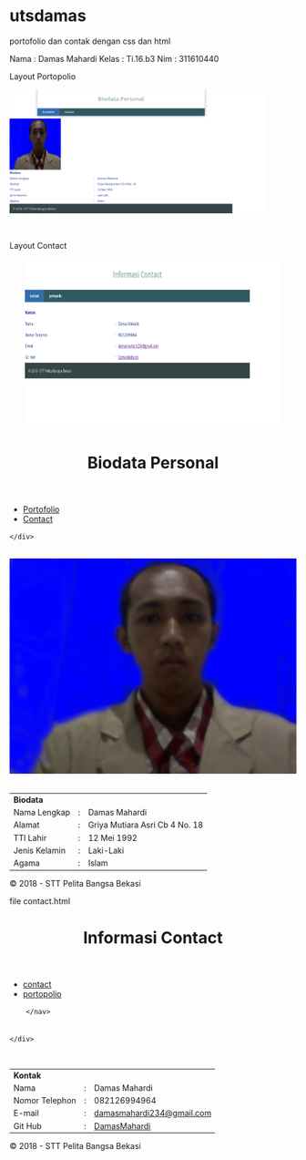 # utsdamas
portofolio dan contak dengan css dan html


Nama	: Damas Mahardi
Kelas	: Ti.16.b3
Nim	: 311610440

Layout Portopolio
<p align=center">
<img src="https://github.com/DamasMahardi/utsdamas/blob/master/Screenshot-2018-7-4%20profile.png" width="450 height="300"/>
</p><br>



Layout Contact
<p align="center">
<img src="https://github.com/DamasMahardi/utsdamas/blob/master/Screenshot-2018-7-4%20contact.png" width=450" height="300/>
</p>


<!DOCTYPE html>
<html lang="en">
<head>
	<title>profile</title>
<!-- Google Fonts -->
<link href="http://fonts.googleapis.com/css?
family=Open+Sans:300italic,400italic,400,700,600"rel="stylesheet" type="te
xt/css">
<link href="http://fonts.googleapis.com/css?
family=Open+Sans+Condensed:300,300italic,700" rel="stylesheet"type="text/c
ss">
<link href="warna.css" type="text/css" rel="stylesheet" />


</head>
<body>
	<div id="container">
		<header>
		<h1>Biodata Personal</h1>
		</header>
		<nav>
			<ul>
				<li class="active"><a href="portofolio.html" title="potofolio">Portofolio</a></li>
				<li><a href="contact.html" title="contact">Contact</a></li>
			</ul>
		</nav>
		
	</div>
<div><br>
	<div>
		<img src="Mahardi.jpg">
	</div><br>
	<table border="0">
		<tr>
 <td><b>Biodata</b></td>
 </tr>
 <tr>
 
 <td>Nama Lengkap</td>
 <td>:</td>
 <td>Damas Mahardi</td>
 </tr>
 <tr>
 <td>Alamat</td>
 <td>:</td>
 <td>Griya Mutiara Asri Cb 4 No. 18</td>
 </tr>
 <tr>
 <td>TTl Lahir</td>
 <td>:</td>
 <td>12 Mei 1992</td>
 </tr>
 <tr>
 <td>Jenis Kelamin</td>
 <td>:</td>
 <td>Laki-Laki</td>
 </tr>
 <tr>
 <td>Agama</td>
 <td>:</td>
 <td>Islam</td>
 </tr>
</table>
	<footer>
		<p>&copy; 2018 - STT Pelita Bangsa Bekasi</p>
	</footer>
</div>

</body>
</html>





























file contact.html

<!DOCTYPE html>
<html>
<head>
	<title>contact</title>
	<!-- Google Fonts -->
<link href="http://fonts.googleapis.com/css?
family=Open+Sans:300italic,400italic,400,700,600"rel="stylesheet" type="te
xt/css">
<link href="http://fonts.googleapis.com/css?
family=Open+Sans+Condensed:300,300italic,700" rel="stylesheet"type="text/c
ss">
<link href="warna.css" type="text/css" rel="stylesheet" />
</head>
<body>
	<div>
		<header>
			<h1>Informasi Contact</h1>
		</header>
		<nav>
			<ul>
				<li class="active"><a href="contact.html" title="contact">contact</a></li>
				<li><a href="portofolio.html" title="portofolio">portopolio</a></li>
			</ul>

		</nav>


	</div>

<div>
	
</div><br>

<table border="0">
	<tr>
 <td><b>Kontak</b></td>
 </tr>
 <tr>
 <td>Nama</td>
 <td>:</td>
 <td>Damas Mahardi</td>
 </tr>
 <tr>
 <td>Nomor Telephon</td>
 <td>:</td>
 <td>082126994964</td>
 </tr>
 <tr>
 <td>E-mail</td>
 <td>:</td>
 <td><a href="https://www.google.com/gmail/">damasmahardi234@gmail.com</a></td>
 </tr>
 <tr>
 <td>Git Hub</td>
 <td>:</td>
 <td><a href="https://github.com/DamasMahardi">DamasMahardi</a></td>
 </tr>
</table>
<footer>
		<p>&copy; 2018 - STT Pelita Bangsa Bekasi</p>
	</footer>
</body>
</html>
















































































































































































